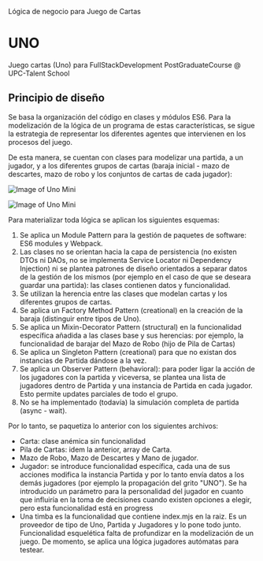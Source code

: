 Lógica de negocio para Juego de Cartas
# UNO 
Juego cartas (Uno) para FullStackDevelopment PostGraduateCourse @ UPC-Talent School

## Principio de diseño ##
Se basa la organización del código en clases y módulos ES6. 
Para la modelización de la lógica de un programa de estas características, se sigue la estrategia de representar los diferentes agentes que intervienen en los procesos del juego. 

De esta manera, se cuentan con clases para modelizar una partida, a un jugador, y a los diferentes grupos de cartas (baraja inicial - mazo de descartes, mazo de robo y los conjuntos de cartas de cada jugador):

![Image of Uno Mini](https://benguspatsob.github.com/juegoCartasUno/Uno_Mini.jpg)

![Image of Uno Mini](https://https://github.com/BenGusPatSob/juegoCartasUno/Uno_Normal.jpg)

Para materializar toda lógica se aplican los siguientes esquemas:
1. Se aplica un Module Pattern para la gestión de paquetes de software: ES6 modules y Webpack.
2. Las clases no se orientan hacia la capa de persistencia (no existen DTOs ni DAOs, no se implementa Service Locator ni Dependency Injection) ni se plantea patrones de diseño orientados a separar datos de la gestión de los mismos (por ejemplo en el caso de que se deseara guardar una partida): las clases contienen datos y funcionalidad.
3. Se utilizan la herencia entre las clases que modelan cartas y los diferentes grupos de cartas. 
4. Se aplica un Factory Method Pattern (creational) en la creación de la baraja (distinguir entre tipos de Uno).
5. Se aplica un Mixin-Decorator Pattern (structural) en la funcionalidad específica añadida a las clases base y sus herencias: por ejemplo, la funcionalidad de barajar del Mazo de Robo (hijo de Pila de Cartas)
6. Se aplica un Singleton Pattern (creational) para que no existan dos instancias de Partida dándose a la vez. 
7. Se aplica un Observer Pattern (behavioral): para poder ligar la acción de los jugadores con la partida y viceversa, se plantea una lista de jugadores dentro de Partida y una instancia de Partida en cada jugador. Esto permite updates parciales de todo el grupo.
8. No se ha implementado (todavía) la simulación completa de partida (async - wait).

Por lo tanto, se paquetiza lo anterior con los siguientes archivos:
- Carta: clase anémica sin funcionalidad
- Pila de Cartas: idem la anterior, array de Carta.
- Mazo de Robo, Mazo de Descartes y Mano de jugador.
- Jugador: se introduce funcionalidad específica, cada una de sus acciones modifica la instancia Partida y por lo tanto envía datos a los demás jugadores (por ejemplo la propagación del grito "UNO"). Se ha introducido un parámetro para la personalidad del jugador en cuanto que influiría en la toma de decisiones cuando existen opciones a elegir, pero esta funcionalidad está en progress
- Una timba es la funcionalidad que contiene index.mjs en la raiz. Es un proveedor de tipo de Uno, Partida y Jugadores y lo pone todo junto. Funcionalidad esquelética falta de profundizar en la modelización de un juego. De momento, se aplica una lógica jugadores autómatas para testear.
